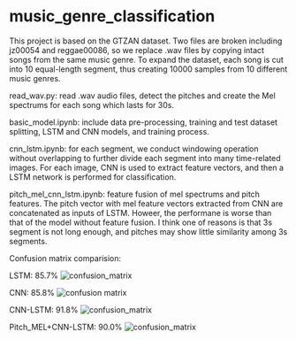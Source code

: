 # music_genre_classification
This project is based on the GTZAN dataset. Two files are broken including jz00054 and reggae00086, so we replace .wav files by copying intact songs from the same music genre. To expand the dataset, each song is cut into 10 equal-length segment, thus creating 10000 samples from 10 different music genres.

read_wav.py: read .wav audio files, detect the pitches and create the Mel spectrums for each song which lasts for 30s.

basic_model.ipynb: include data pre-processing, training and test dataset splitting, LSTM and CNN models, and training process.

cnn_lstm.ipynb: for each segment, we conduct windowing operation without overlapping to further divide each segment into many time-related images. For each image, CNN is used to extract feature vectors, and then a LSTM network is performed for classification.  

pitch_mel_cnn_lstm.ipynb: feature fusion of mel spectrums and pitch features. The pitch vector with mel feature vectors extracted from CNN are concatenated as inputs of LSTM. Howeer, the performane is worse than that of the model without feature fusion. I think one of reasons is that 3s segment is not long enough, and pitches may show little similarity among 3s segments.

Confusion matrix comparision:

LSTM: 85.7% ![confusion_matrix](https://github.com/JASONZ777/music_genre_classification/assets/94668646/348a7975-8f24-4c9b-9e17-8884604b4957)

CNN: 85.8% ![confusion matrix](https://github.com/JASONZ777/music_genre_classification/assets/94668646/14b548ef-01a4-436e-a681-ace86a1ba88c)

CNN-LSTM: 91.8% ![confusion_matrix](https://github.com/JASONZ777/music_genre_classification/assets/94668646/9cc39713-a43a-4d90-a91a-9c8ce00c46d7)

Pitch_MEL+CNN-LSTM: 90.0%  ![confusion_matrix](https://github.com/JASONZ777/music_genre_classification/assets/94668646/183124dd-68ff-42f4-991f-a8da400ad6a9)

